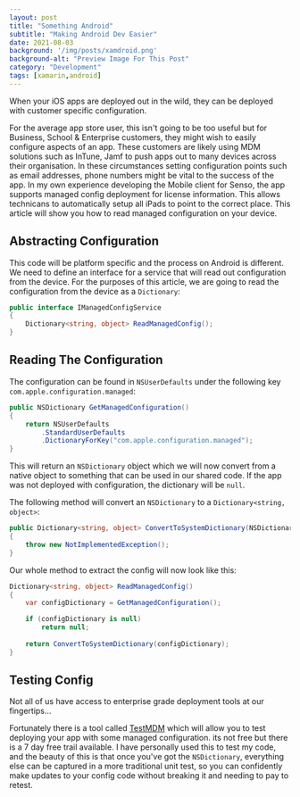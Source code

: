 ```yaml
---
layout: post
title: "Something Android"
subtitle: "Making Android Dev Easier"
date: 2021-08-03
background: '/img/posts/xamdroid.png'
background-alt: "Preview Image For This Post"
category: "Development"
tags: [xamarin,android]
---
```


When your iOS apps are deployed out in the wild, they can be deployed with customer specific configuration.

For the average app store user, this isn't going to be too useful but for Business, School & Enterprise customers, they might wish to easily configure aspects of an app. These customers are likely using MDM solutions such as InTune, Jamf to push apps out to many devices across their organisation. In these circumstances setting configuration points such as email addresses, phone numbers might be vital to the success of the app. In my own experience developing the Mobile client for Senso, the app supports managed config deployment for license information. This allows technicans to automatically setup all iPads to point to the correct place. This article will show you how to read managed configuration on your device.

## Abstracting Configuration

This code will be platform specific and the process on Android is different. We need to define an interface for a service that will read out configuration from the device. For the purposes of this article, we are going to read the configuration from the device as a `Dictionary`:

```csharp
public interface IManagedConfigService
{
    Dictionary<string, object> ReadManagedConfig();
}
```

## Reading The Configuration

The configuration can be found in `NSUserDefaults` under the following key `com.apple.configuration.managed`:

```csharp
public NSDictionary GetManagedConfiguration()
{
    return NSUserDefaults
        .StandardUserDefaults
        .DictionaryForKey("com.apple.configuration.managed");
}
```

This will return an `NSDictionary` object which we will now convert from a native object to something that can be used in our shared code. If the app was not deployed with configuration, the dictionary will be `null`.

The following method will convert an `NSDictionary` to a `Dictionary<string, object>`:

```csharp
public Dictionary<string, object> ConvertToSystemDictionary(NSDictionary nsDictionary)
{
    throw new NotImplementedException();
}
```

Our whole method to extract the config will now look like this:

```csharp
Dictionary<string, object> ReadManagedConfig()
{
    var configDictionary = GetManagedConfiguration();

    if (configDictionary is null)
        return null;
    
    return ConvertToSystemDictionary(configDictionary);
}
```

## Testing Config

Not all of us have access to enterprise grade deployment tools at our fingertips...

Fortunately there is a tool called [TestMDM](https://www.testmdmapp.com/) which will allow you to test deploying your app with some managed configuration. its not free but there is a 7 day free trail available. I have personally used this to test my code, and the beauty of this is that once you've got the `NSDictionary`, everything else can be captured in a more traditional unit test, so you can confidently make updates to your config code without breaking it and needing to pay to retest.